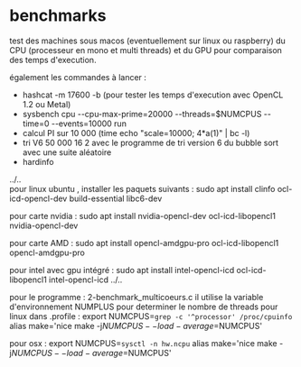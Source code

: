 # benchmarks
test des machines sous macos (eventuellement sur linux ou raspberry) du CPU (processeur en mono et multi threads) et du GPU
pour comparaison des temps d'execution.

également les commandes à lancer :  
  - hashcat -m 17600 -b (pour tester les temps d'execution avec OpenCL 1.2 ou Metal)
  - sysbench cpu --cpu-max-prime=20000 --threads=$NUMCPUS --time=0 --events=10000 run
  - calcul PI sur 10 000 (time echo "scale=10000; 4*a(1)" | bc -l)
  - tri V6 50 000 16 2 avec le programme de tri version 6 du bubble sort avec une suite aléatoire 
  - hardinfo

../..    
pour linux ubuntu , installer les paquets suivants : 
sudo apt install clinfo ocl-icd-opencl-dev build-essential libc6-dev 


pour carte nvidia : sudo apt install nvidia-opencl-dev ocl-icd-libopencl1 nvidia-opencl-dev 

pour carte AMD : sudo apt install opencl-amdgpu-pro ocl-icd-libopencl1 opencl-amdgpu-pro

pour intel avec gpu intégré : sudo apt install intel-opencl-icd ocl-icd-libopencl1 intel-opencl-icd
../..


pour le programme : 2-benchmark_multicoeurs.c
il utilise la variable d'environnement NUMPLUS pour determiner le nombre de threads
pour linux dans .profile  : 
export NUMCPUS=`grep -c '^processor' /proc/cpuinfo`
alias make='nice make -j$NUMCPUS --load-average=$NUMCPUS'

pour osx : 
export NUMCPUS=`sysctl -n hw.ncpu`
alias make='nice make -j$NUMCPUS --load-average=$NUMCPUS'




